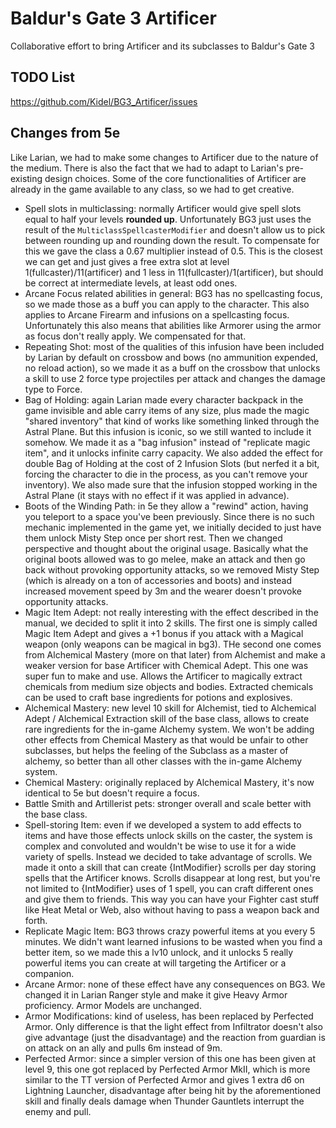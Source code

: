 # Baldur's Gate 3 Artificer
Collaborative effort to bring Artificer and its subclasses to Baldur's Gate 3

## TODO List
https://github.com/Kidel/BG3_Artificer/issues

## Changes from 5e
Like Larian, we had to make some changes to Artificer due to the nature of the medium. There is also the fact that we had to adapt to Larian's pre-existing design choices.
Some of the core functionalities of Artificer are already in the game available to any class, so we had to get creative. 

- Spell slots in multiclassing: normally Artificer would give spell slots equal to half your levels **rounded up**. Unfortunately BG3 just uses the result of the `MulticlassSpellcasterModifier` and doesn't allow us to pick between rounding up and rounding down the result. To compensate for this we gave the class a 0.67 multiplier instead of 0.5. This is the closest we can get and just gives a free extra slot at level 1(fullcaster)/11(artificer) and 1 less in 11(fullcaster)/1(artificer), but should be correct at intermediate levels, at least odd ones. 
- Arcane Focus related abilities in general: BG3 has no spellcasting focus, so we made those as a buff you can apply to the character. This also applies to Arcane Firearm and infusions on a spellcasting focus. Unfortunately this also means that abilities like Armorer using the armor as focus don't really apply. We compensated for that.  
- Repeating Shot: most of the qualities of this infusion have been included by Larian by default on crossbow and bows (no ammunition expended, no reload action), so we made it as a buff on the crossbow that unlocks a skill to use 2 force type projectiles per attack and changes the damage type to Force.
- Bag of Holding: again Larian made every character backpack in the game invisible and able carry items of any size, plus made the magic "shared inventory" that kind of works like something linked through the Astral Plane. But this infusion is iconic, so we still wanted to include it somehow. We made it as a "bag infusion" instead of "replicate magic item", and it unlocks infinite carry capacity. We also added the effect for double Bag of Holding at the cost of 2 Infusion Slots (but nerfed it a bit, forcing the character to die in the process, as you can't remove your inventory). We also made sure that the infusion stopped working in the Astral Plane (it stays with no effect if it was applied in advance).
- Boots of the Winding Path: in 5e they allow a "rewind" action, having you teleport to a space you've been previously. Since there is no such mechanic implemented in the game yet, we initially decided to just have them unlock Misty Step once per short rest. Then we changed perspective and thought about the original usage. Basically what the original boots allowed was to go melee, make an attack and then go back without provoking opportunity attacks, so we removed Misty Step (which is already on a ton of accessories and boots) and instead increased movement speed by 3m and the wearer doesn't provoke opportunity attacks.
- Magic Item Adept: not really interesting with the effect described in the manual, we decided to split it into 2 skills. The first one is simply called Magic Item Adept and gives a +1 bonus if you attack with a Magical weapon (only weapons can be magical in bg3). THe second one comes from Alchemical Mastery (more on that later) from Alchemist and make a weaker version for base Artificer with Chemical Adept. This one was super fun to make and use. Allows the Artificer to magically extract chemicals from medium size objects and bodies. Extracted chemicals can be used to craft base ingredients for potions and explosives. 
- Alchemical Mastery: new level 10 skill for Alchemist, tied to Alchemical Adept / Alchemical Extraction skill of the base class, allows to create rare ingredients for the in-game Alchemy system. We won't be adding other effects from Chemical Mastery as that would be unfair to other subclasses, but helps the feeling of the Subclass as a master of alchemy, so better than all other classes with the in-game Alchemy system.
- Chemical Mastery: originally replaced by Alchemical Mastery, it's now identical to 5e but doesn't require a focus. 
- Battle Smith and Artillerist pets: stronger overall and scale better with the base class.
- Spell-storing Item: even if we developed a system to add effects to items and have those effects unlock skills on the caster, the system is complex and convoluted and wouldn't be wise to use it for a wide variety of spells. Instead we decided to take advantage of scrolls. We made it onto a skill that can create {IntModifier} scrolls per day storing spells that the Artificer knows. Scrolls disappear at long rest, but you're not limited to {IntModifier} uses of 1 spell, you can craft different ones and give them to friends. This way you can have your Fighter cast stuff like Heat Metal or Web, also without having to pass a weapon back and forth. 
- Replicate Magic Item: BG3 throws crazy powerful items at you every 5 minutes. We didn't want learned infusions to be wasted when you find a better item, so we made this a lv10 unlock, and it unlocks 5 really powerful items you can create at will targeting the Artificer or a companion.
- Arcane Armor: none of these effect have any consequences on BG3. We changed it in Larian Ranger style and make it give Heavy Armor proficiency. Armor Models are unchanged. 
- Armor Modifications: kind of useless, has been replaced by Perfected Armor. Only difference is that the light effect from Infiltrator doesn't also give advantage (just the disadvantage) and the reaction from guardian is on attack on an ally and pulls 6m instead of 9m.
- Perfected Armor: since a simpler version of this one has been given at level 9, this one got replaced by Perfected Armor MkII, which is more similar to the TT version of Perfected Armor and gives 1 extra d6 on Lightning Launcher, disadvantage after being hit by the aforementioned skill and finally deals damage when Thunder Gauntlets interrupt the enemy and pull. 